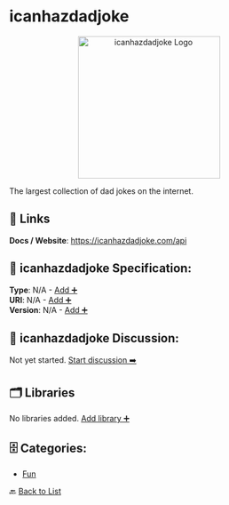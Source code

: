 # icanhazdadjoke
<p align="center">
    <img width="256" src="https://raw.githubusercontent.com/apis-list/apis-list/main/apis/icanhazdadjoke/logo_256x256.png" alt="icanhazdadjoke Logo"/>
</p>
The largest collection of dad jokes on the internet.

##  🔗 Links
**Docs / Website**: https://icanhazdadjoke.com/api

## 🧬 icanhazdadjoke Specification:
**Type**: N/A - [Add ➕](https://github.com/apis-list/apis-list/edit/main/apis.yaml#L23312)  
**URI**: N/A - [Add ➕](https://github.com/apis-list/apis-list/edit/main/apis.yaml#L23312)  
**Version**: N/A - [Add ➕](https://github.com/apis-list/apis-list/edit/main/apis.yaml#L23312)

## 💬 icanhazdadjoke Discussion:
Not yet started. [Start discussion ➡️](https://github.com/apis-list/apis-list/discussions/new)

## 🗂️ Libraries

No libraries added. [Add library ➕](https://github.com/apis-list/apis-list/edit/main/apis.yaml#L23312)    


## 🗄️ Categories:
- [Fun](https://github.com/apis-list/apis-list#fun-)

🔙  [Back to List](https://github.com/apis-list/apis-list)
